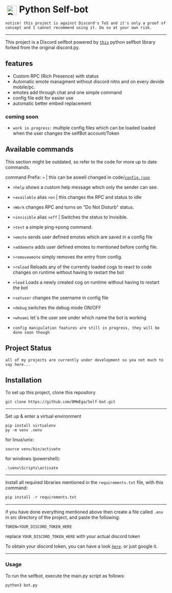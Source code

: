 # <img align="left" alt="Python" width="30px" style="padding:5px;" src="https://cdn.jsdelivr.net/gh/devicons/devicon/icons/python/python-plain.svg" /> Python Self-bot

`notice! this project is against Discord's ToS and it's only a proof of concept and I cannot recommend using it. Do so at your own risk.`

---

This project is a Discord selfbot powered by [`this`](https://github.com/dolfies/discord.py-self) python selfbot library forked from the original discord.py.

## features

- Custom RPC (Rich Presence) with status
- Automatic emote managment without discord nitro and on every devide mobile/pc.
- emotes add through chat and one simple command
- config file edit for easier use
- automatic better embed replacement

### coming soon

- `work in progress:` multiple config files which can be loaded loaded when the user changes the selfBot account/Token

## Available commands

This section might be outdated, so refer to the code for more up to date commands.

command Prefix: `>`
|
this can be aswell changed in code/[`config.json`](./config.json)

- ```>help``` shows a custom help message which only the sender can see.
- ```>available``` alias ```>on``` | this changes the RPC and status to idle
- ```>Work``` changes RPC and turns on "Do Not Disturb" status.
- ```>invisible``` alias ```>off``` | Switches the status to Invisible.
- ```>test``` a simple ping->pong command.
- ```>emote``` sends user defined emotes which are saved in a config file
- ```>addemote``` adds user defined emotes to mentioned before config file.
- ```>removeemote``` simply removes the entry from config.
- ```>reload``` Reloads any of the currently loaded cogs to react to code changes on runtime without having to restart the bot
- ```>load``` Loads a newly created cog on runtime without having to restart the bot
- ```>setuser``` changes the username in config file
- ```>debug``` switches the debug mode ON/OFF
- ```>whoami``` let´s the user see under which name the bot is working

- `config manipulation features are still in progress, they will be done soon though`

## Project Status

`all of my projects are currently under development so yea not much to say here...`

## Installation

To set up this project, clone this repository

```shell
git clone https://github.com/0MmEga/Self-bot.git
```

---

Set up & enter a virtual environment

```shell
pip install virtualenv
py -m venv .venv
```

for linux/unix:

```shell
source venv/bin/activate
```

for windows (powershell):

```shell
.\venv\Scripts\activate
```

---

Install all required libraries mentioned in the `requirements.txt` file, with this command:

```python
pip install -r requirements.txt
```

---

if you have done everything mentioned above then create a file called `.env` in src directory of the project, and paste the following:

```env
TOKEN=YOUR_DISCORD_TOKEN_HERE
```

replace `YOUR_DISCORD_TOKEN_HERE` with your actual discord token

To obtain your discord token, you can have a look [`here`](https://discordpy-self.readthedocs.io/en/latest/token.html). or just google it.

---

### Usage

To run the selfbot, execute the main.py script as follows:

```python
python3 bot.py
```
